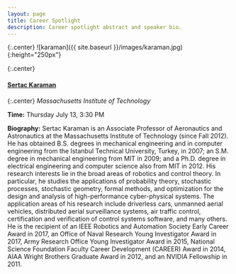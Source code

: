 ```yaml
---
layout: page
title: Career Spotlight
description: Career spotlight abstract and speaker bio.
---
```


{:.center}
![karaman]({{ site.baseurl }}/images/karaman.jpg){:height="250px"}

{:.center}
#### **[Sertac Karaman](http://karaman.mit.edu/)**

{:.center}
*Massachusetts Institute of Technology*

**Time:** Thursday July 13, 3:30 PM

<!---
**Location:** TBD

**Title:** TBD

**Abstract:** TBD
-->

**Biography:** Sertac Karaman is an Associate Professor of Aeronautics and
Astronautics at the Massachusetts Institute of Technology (since Fall 2012). He
has obtained B.S. degrees in mechanical engineering and in computer engineering
from the Istanbul Technical University, Turkey, in 2007; an S.M. degree in
mechanical engineering from MIT in 2009; and a Ph.D. degree in electrical
engineering and computer science also from MIT in 2012. His research interests
lie in the broad areas of robotics and control theory. In particular, he studies
the applications of probability theory, stochastic processes, stochastic
geometry, formal methods, and optimization for the design and analysis of
high-performance cyber-physical systems. The application areas of his research
include driverless cars, unmanned aerial vehicles, distributed aerial
surveillance systems, air traffic control, certification and verification of
control systems software, and many others. He is the recipient of an IEEE
Robotics and Automation Society Early Career Award in 2017, an Office of Naval
Research Young Investigator Award in 2017, Army Research Office Young
Investigator Award in 2015, National Science Foundation Faculty Career
Development (CAREER) Award in 2014, AIAA Wright Brothers Graduate Award in 2012,
and an NVIDIA Fellowship in 2011.

